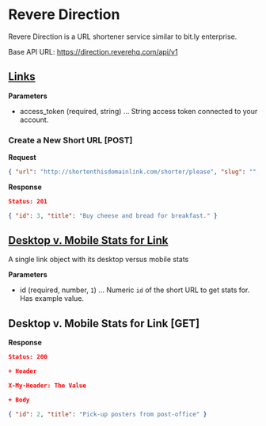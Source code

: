 # Revere Direction
Revere Direction is a URL shortener service similar to bit.ly enterprise.

Base API URL: https://direction.reverehq.com/api/v1

## [Links](/link?access_token={access_token})

**Parameters**
* access_token (required, string) ... String access token connected to your account.

### Create a New Short URL [POST]
**Request**
```json
{ "url": "http://shortenthisdomainlink.com/shorter/please", "slug": "", "notes": "" }
```
**Response**
```json
Status: 201 

{ "id": 3, "title": "Buy cheese and bread for breakfast." }
```

## [Desktop v. Mobile Stats for Link](/stats/{id}/desktop_mobile)
A single link object with its desktop versus mobile stats

**Parameters**
+ id (required, number, `1`) ... Numeric `id` of the short URL to get stats for. Has example value.

## Desktop v. Mobile Stats for Link [GET]
**Response**
```json
Status: 200 

+ Header

X-My-Header: The Value

+ Body

{ "id": 2, "title": "Pick-up posters from post-office" }
```
